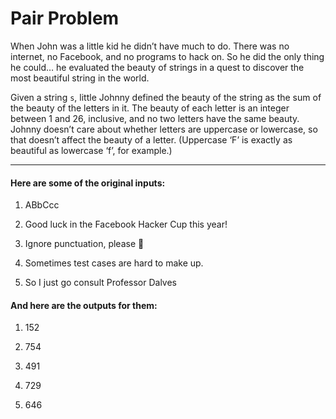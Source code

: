# Pair Problem

When John was a little kid he didn’t have much to do. There was no internet, no Facebook, and no programs to hack on. So he did the only thing he could… he evaluated the beauty of strings in a quest to discover the most beautiful string in the world.

Given a string `s`, little Johnny defined the beauty of the string as the sum of the beauty of the letters in it. The beauty of each letter is an integer between 1 and 26, inclusive, and no two letters have the same beauty. Johnny doesn’t care about whether letters are uppercase or lowercase, so that doesn’t affect the beauty of a letter. (Uppercase ‘F’ is exactly as beautiful as lowercase ‘f’, for example.)

--------
#### Here are some of the original inputs:

1) ABbCcc

2) Good luck in the Facebook Hacker Cup this year!

3) Ignore punctuation, please 🙂

4) Sometimes test cases are hard to make up.

5) So I just go consult Professor Dalves


#### And here are the outputs for them:

1) 152

2) 754

3) 491

4) 729

5) 646